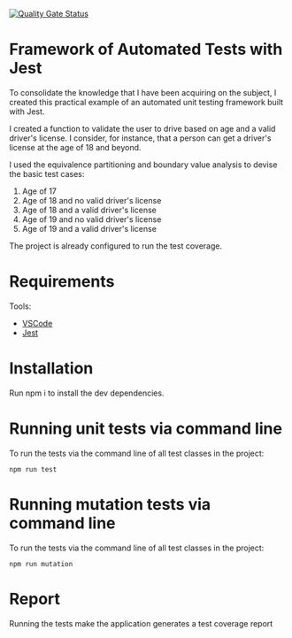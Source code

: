 [![Quality Gate Status](https://sonarcloud.io/api/project_badges/measure?project=rafaabc_jest&metric=alert_status)](https://sonarcloud.io/summary/new_code?id=rafaabc_jest)

# Framework of Automated Tests with Jest

To consolidate the knowledge that I have been acquiring on the subject, I created this practical example
of an automated unit testing framework built with Jest.

I created a function to validate the user to drive based on age and a valid driver's license. I consider, for instance, that a person can get a driver's license at the age of 18 and beyond.

I used the equivalence partitioning and boundary value analysis to devise the basic test cases:

1. Age of 17
2. Age of 18 and no valid driver's license
3. Age of 18 and a valid driver's license
4. Age of 19 and no valid driver's license
5. Age of 19 and a valid driver's license

The project is already configured to run the test coverage.

# Requirements

Tools:
- [VSCode](https://code.visualstudio.com/Download)
- [Jest](https://jestjs.io/)

# Installation
Run npm i to install the dev dependencies.

# Running unit tests via command line
To run the tests via the command line of all test classes in the project:

`npm run test`

# Running mutation tests via command line
To run the tests via the command line of all test classes in the project:

`npm run mutation`

# Report
Running the tests make the application generates a test coverage report
